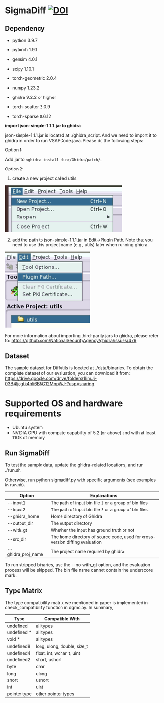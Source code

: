 # SigmaDiff   [![DOI](https://zenodo.org/badge/468943199.svg)](https://zenodo.org/badge/latestdoi/468943199)

## Dependency
- python                    3.9.7

- pytorch                   1.9.1

- gensim                    4.0.1

- scipy                     1.10.1

- torch-geometric           2.0.4

- numpy                     1.23.2

- ghidra                    9.2.2 or higher

- torch-scatter             2.0.9

- torch-sparse              0.6.12

**import json-simple-1.1.1.jar to ghidra**

json-simple-1.1.1.jar is located at ./ghidra_script. And we need to import it to ghidra in order to run VSAPCode.java. Please do the following steps:

Option 1:

Add jar to `<ghidra install dir>/Ghidra/patch/`.

Option 2:

1. create a new project called utils

![Alt text](image-1.png)

2. add the path to json-simple-1.1.1.jar in Edit->Plugin Path. Note that you need to use this project name (e.g., utils) later when running ghidra.

![Alt text](image-2.png)

For more information about importing third-parity jars to ghidra, please refer to:
https://github.com/NationalSecurityAgency/ghidra/issues/479


## Dataset
The sample dataset for Diffutils is located at ./data/binaries.
To obtain the complete dataset of our evaluation, you
can download it from: https://drive.google.com/drive/folders/1IimJi-03B4ljogtk4hli6B5G12MnpWJ-?usp=sharing.

# Supported OS and hardware requirements
- Ubuntu system
- NVIDIA GPU with compute capability of 5.2 (or above) and with at least 11GB of memory


## Run SigmaDiff
To test the sample data, update the ghidra-related locations, and run ./run.sh.

Otherwise, run python sigmadiff.py with specific arguments (see examples in run.sh).

| Option    | Explanations |
| -------- | ------- |
| --input1 | The path of input bin file 1 or a group of bin files |
| --input2 | The path of input bin file 2 or a group of bin files |
| --ghidra_home | Home directory of Ghidra | 
| --output_dir | The output directory |
| --with_gt | Whether the input has ground truth or not |
| --src_dir | The home directory of source code, used for cross-version diffing evaluation |
| --ghidra_proj_name | The project name required by ghidra |

To run stripped binaries, use the --no-with_gt option, and the evaluation process will be skipped.
The bin file name cannot contain the underscore mark.

## Type Matrix
The type compatibility matrix we mentioned in paper is implemented in check_compatibility function in dgmc.py. In summary,

| Type    | Compatible With |
| -------- | ------- |
| undefined  | all types |
| undefined * | all types |
| void * | all types |
| undefined8 | long, ulong, double, size_t |
| undefined4 | float, int, wchar_t, uint |
| undefined2 | short, ushort |
| byte | char |
| long | ulong |
| short | ushort |
| int | uint |
| pointer type | other pointer types |
